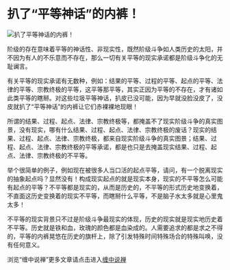 扒了“平等神话”的内裤！
====








![扒了平等神话的内裤！](http://simg.sinajs.cn/blog7style/images/common/sg_trans.gif)














阶级的存在意味着平等的神话性、非现实性，既然阶级斗争如人类历史的太阳，并不因为有人的不乐意而不存在，那么一切有关平等的现实承诺都是阶级斗争化的无耻谰言。

有关平等的现实承诺有无数种，例如：结果的平等、过程的平等、起点的平等、法律的平等、宗教终极的平等，这平等那平等，其实正因为平等的不存在，才有诸如此类平等的瞎掰。对这些垃圾平等神话，扒皮已没可能，因为早就没脸没皮了，没皮就扒了“平等神话”的内裤让它们赤裸裸地现眼！

所谓的结果、过程、起点、法律、宗教终极等，都掩盖不了现实阶级斗争的真实图景，没有现实，哪有什么结果、过程、起点、法律、宗教终极的废话？现实的结果、过程、起点、法律、宗教终极，都来自现实阶级斗争的真实图景；结果、过程、起点、法律、宗教终极的平等承诺，都是也只是去掩盖现实结果、过程、起点、法律、宗教终极的不平等。

举个很简单的例子，例如现在被很多人当口活的起点平等，请问，有一个脱离现实的抽象起点吗？显然没有！构成现实起点的就是现实本身，现实的不平等怎么可能有起点的平等？不平等都是现实的，从而是历史的，不平等的形式历史地变换着，不直面这历史变换着的现实不平等，而瞎掰什么平等，不是脑子水太多就是心里鬼太多！

不平等的现实背景只不过是阶级斗争最现实的体现，历史的现实就是现实地历史着不平等。历史就是铁和血，玫瑰的颜色都是血染成的。人需要追求的都是求之不得的，平等的内裤晃悠在历史的旗杆上，除了引发特殊时间特殊场合的特殊叫唤，没有任何意义。







浏览“缠中说禅”更多文章请点击进入[缠中说禅](http://blog.sina.com.cn/m/chzhshch)










